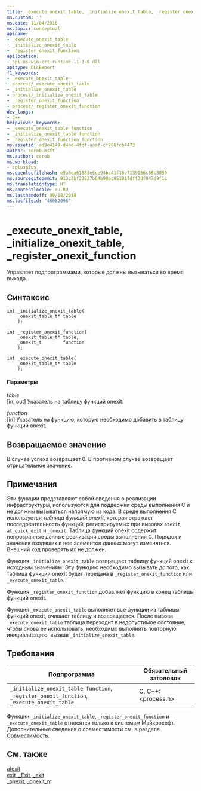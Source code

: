 ```yaml
---
title: _execute_onexit_table, _initialize_onexit_table, _register_onexit_function | Документы Майкрософт
ms.custom: ''
ms.date: 11/04/2016
ms.topic: conceptual
apiname:
- _execute_onexit_table
- _initialize_onexit_table
- _register_onexit_function
apilocation:
- api-ms-win-crt-runtime-l1-1-0.dll
apitype: DLLExport
f1_keywords:
- _execute_onexit_table
- process/_execute_onexit_table
- _initialize_onexit_table
- process/_initialize_onexit_table
- _register_onexit_function
- process/_register_onexit_function
dev_langs:
- C++
helpviewer_keywords:
- _execute_onexit_table function
- _initialize_onexit_table function
- _register_onexit_function function
ms.assetid: ad9e4149-d4ad-4fdf-aaaf-cf786fcb4473
author: corob-msft
ms.author: corob
ms.workload:
- cplusplus
ms.openlocfilehash: e9a6ea61883e6ce94bc41f16e7139156c68c8059
ms.sourcegitcommit: 913c3bf23937b64b90ac05181fdff3df947d9f1c
ms.translationtype: HT
ms.contentlocale: ru-RU
ms.lasthandoff: 09/18/2018
ms.locfileid: "46082096"
---
```

# <a name="executeonexittable-initializeonexittable-registeronexitfunction"></a>_execute_onexit_table, _initialize_onexit_table, _register_onexit_function

Управляет подпрограммами, которые должны вызываться во время выхода.

## <a name="syntax"></a>Синтаксис

```
int _initialize_onexit_table(
    _onexit_table_t* table
    );

int _register_onexit_function(
    _onexit_table_t* table,
    _onexit_t        function
    );

int _execute_onexit_table(
    _onexit_table_t* table
    );
```

#### <a name="parameters"></a>Параметры

*table*<br/>
[in, out] Указатель на таблицу функций onexit.

*function*<br/>
[in] Указатель на функцию, которую необходимо добавить в таблицу функций onexit.

## <a name="return-value"></a>Возвращаемое значение

В случае успеха возвращает 0. В противном случае возвращает отрицательное значение.

## <a name="remarks"></a>Примечания

Эти функции представляют собой сведения о реализации инфраструктуры, используются для поддержки среды выполнения C и не должны вызываться напрямую из кода. В среде выполнения C используется *таблица функций onexit*, которая отражает последовательность функций, регистрируемых при вызовах `atexit`, `at_quick_exit` и `_onexit`. Таблица функций onexit содержит непрозрачные данные реализации среды выполнения C. Порядок и значения входящих в нее элементов данных могут изменяться. Внешний код проверять их не должен.

Функция `_initialize_onexit_table` возвращает таблицу функций onexit к исходным значениям.  Эту функцию необходимо вызывать до того, как таблица функций onexit будет передана в `_register_onexit_function` или `_execute_onexit_table`.

Функция `_register_onexit_function` добавляет функцию в конец таблицы функций onexit.

Функция `_execute_onexit_table` выполняет все функции из таблицы функций onexit, очищает таблицу и возвращается. После вызова `_execute_onexit_table` таблица переходит в недопустимое состояние; чтобы снова ее использовать, необходимо выполнить повторную инициализацию, вызвав `_initialize_onexit_table`.

## <a name="requirements"></a>Требования

|Подпрограмма|Обязательный заголовок|
|-------------|---------------------|
|`_initialize_onexit_table function`, `_register_onexit_function`, `_execute_onexit_table`|C, C++: \<process.h>|

Функции `_initialize_onexit_table`, `_register_onexit_function` и `_execute_onexit_table` относятся только к системам Майкрософт. Дополнительные сведения о совместимости см. в разделе [Совместимость](../c-runtime-library/compatibility.md).

## <a name="see-also"></a>См. также

[atexit](../c-runtime-library/reference/atexit.md)<br/>
[exit, _Exit, _exit](../c-runtime-library/reference/exit-exit-exit.md)<br/>
[_onexit, _onexit_m](../c-runtime-library/reference/onexit-onexit-m.md)